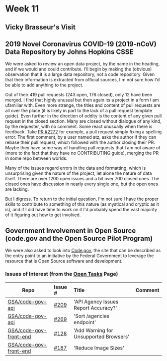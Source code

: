 # Week 11
## Vicky Brasseur's Visit

## 2019 Novel Coronavirus COVID-19 (2019-nCoV) Data Repository by Johns Hopkins CSSE
We were asked to review an open data project, by the name in the heading, and if we would and could contribute. I'll begin by making the (obvious) observation that it is a large data repository, not a code repository. Given that their information is extracted from official sources, I'm not sure how I'd be able to add anything to the project. 

Out of their 419 pull requests (243 open, 176 closed), only 12 have been merged. I find that highly unusual but then again its a project in a form I am ufamiliar with. Even more strange, the titles and content of pull requests are all over the place (it is likely in part to the lack of a pull request template guide). Even further in the direction of oddity is the content of any given pull request in the closed section. Many are closed without dialogue of any kind, by the requester, with no comment. Some react unusually when there is feedback. Take [PR #2272](https://github.com/CSSEGISandData/COVID-19/pull/2272 "Weird") for example, a pull request simply fixing a spelling error. The first comment, by a user named atz, asks the author if they can rebase their pull request, which followed with the author closing their PR. Maybe they have some way of handling pull requests that I am not aware of (more to the fact that they have no CONTRIBUTING guide), merging the PR in some repo between worlds. 

Many of the issues regard errors in the data and formatting, which is unsurprising given the nature of the project, let alone the nature of data itself. There are over 1200 open issues and a bit over 700 closed ones. The closed ones have discussion in nearly every single one, but the open ones are lacking.

But I digress. To return to the initial question, I'm not sure I have the proper skills to contribute to something of this nature (as mystical and cryptic as it is), and if I did have time to work on it I'd probably spend the vast majority of it figuring out how to get involved.

## Government Involvement in Open Source (code.gov and the Open Source Pilot Program)
We were also asked to look into [Code.gov](code.gov), the site that can be described as the entry point to an initiative by the Federal Government to leverage the resource that is Open Source software and development.

### Issues of Interest (from the [Open Tasks](https://code.gov/open-tasks) Page)
| Repo | Issue # | Title | Comment |
|---|:---|:---|:---|
|[GSA/code-gov-api](https://github.com/GSA/code-gov-api)|[#209](https://github.com/GSA/code-gov-api/issues/209)|'API Agency Issues Report Accuracy?' | |
|[GSA/code-gov-api](https://github.com/GSA/code-gov-api)|[#269](https://github.com/GSA/code-gov-api/issues/269)|'Sort /agencies endpoint' | |
|[GSA/code-gov-front-end](https://github.com/GSA/code-gov-front-end)|[#128](https://github.com/GSA/code-gov-front-end/issues/128)|'Add Warning for Unsupported Browsers' | |
|[GSA/code-gov-front-end](https://github.com/GSA/code-gov-front-end)|[#187](https://github.com/GSA/code-gov-front-end/issues/187)|'Reduce Image Sizes' | |

